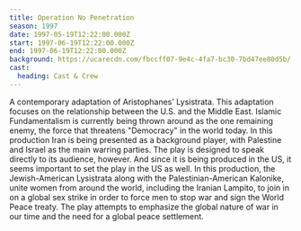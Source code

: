 ```yaml
---
title: Operation No Penetration
season: 1997
date: 1997-05-19T12:22:00.000Z
start: 1997-06-19T12:22:00.000Z
end: 1997-06-19T12:22:00.000Z
background: https://ucarecdn.com/fbccff07-9e4c-4fa7-bc30-7bd47ee80d5b/
cast:
  heading: Cast & Crew
---
```

A contemporary adaptation of Aristophanes' Lysistrata. This adaptation focuses on the relationship between the U.S. and the Middle East. Islamic Fundamentalism is currently being thrown around as the one remaining enemy, the force that threatens "Democracy" in the world today. In this production Iran is being presented as a background player, with Palestine and Israel as the main warring parties. The play is designed to speak directly to its audience, however. And since it is being produced in the US, it seems important to set the play in the US as well. In this production, the Jewish-American Lysistrata along with the Palestinian-American Kalonike, unite women from around the world, including the Iranian Lampito, to join in on a global sex strike in order to force men to stop war and sign the World Peace treaty. The play attempts to emphasize the global nature of war in our time and the need for a global peace settlement.